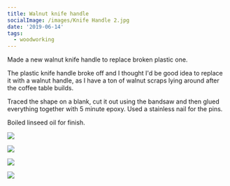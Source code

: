 ```yaml
---
title: Walnut knife handle
socialImage: /images/Knife Handle 2.jpg
date: '2019-06-14'
tags:
  - woodworking
---
```

Made a new walnut knife handle to replace broken plastic one.

The plastic knife handle broke off and I thought I'd be good idea to replace it with a walnut handle, as I have a ton of walnut scraps lying around after the coffee table builds.

Traced the shape on a blank, cut it out using the bandsaw and then glued everything together with 5 minute epoxy. Used a stainless nail for the pins.

Boiled linseed oil for finish.

![](/images/Knife%20Handle%201.jpg)

![](/images/Knife%20Handle%202.jpg)

![](/images/Knife%20Handle%203.jpg)

![](/images/Knife%20Handle%204.jpg)
